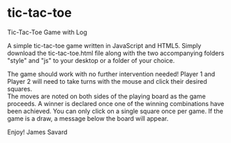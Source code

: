 # tic-tac-toe
Tic-Tac-Toe Game with Log

A simple tic-tac-toe game written in JavaScript and HTML5.  Simply download the tic-tac-toe.html file along with the two accompanying folders "style" and "js" to your desktop or a folder of your choice.

The game should work with no further intervention needed!  Player 1 and Player 2 will need to take turns with the mouse and click their desired squares.  
The moves are noted on both sides of the playing board as the game proceeds.  A winner is declared once one of the winning combinations have been achieved.
You can only click on a single square once per game.  If the game is a draw, a message below the board will appear.

Enjoy!
James Savard

